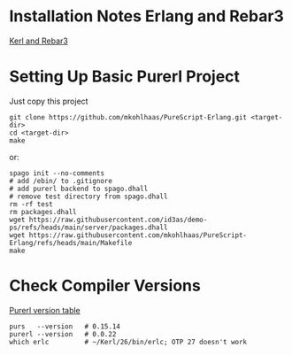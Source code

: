 Installation Notes Erlang and Rebar3
==
[Kerl and Rebar3](https://gist.github.com/mkohlhaas/dfbd14a13a483ac086e6a55509a0df84)

Setting Up Basic Purerl Project
==
Just copy this project
```
git clone https://github.com/mkohlhaas/PureScript-Erlang.git <target-dir>
cd <target-dir>
make
```
or:
```shell
spago init --no-comments
# add /ebin/ to .gitignore
# add purerl backend to spago.dhall
# remove test directory from spago.dhall
rm -rf test
rm packages.dhall
wget https://raw.githubusercontent.com/id3as/demo-ps/refs/heads/main/server/packages.dhall
wget https://raw.githubusercontent.com/mkohlhaas/PureScript-Erlang/refs/heads/main/Makefile
make
```

Check Compiler Versions
==
[Purerl version table](https://github.com/purerl/purerl?tab=readme-ov-file#versions)

```shell
purs   --version   # 0.15.14
purerl --version   # 0.0.22
which erlc         # ~/Kerl/26/bin/erlc; OTP 27 doesn't work
```
